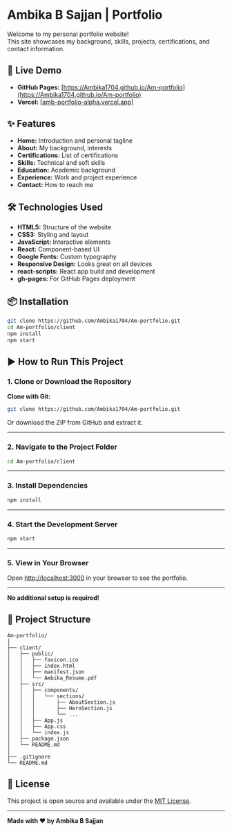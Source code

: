 # Ambika B Sajjan | Portfolio

Welcome to my personal portfolio website!  
This site showcases my background, skills, projects, certifications, and contact information.

## 🚀 Live Demo

- **GitHub Pages:** [https://Ambika1704.github.io/Am-portfolio](https://Ambika1704.github.io/Am-portfolio)
- **Vercel:** [[amb-portfolio-alpha.vercel.app](https://amb-portfolio-pahviinsx-ambikabsajjan-6657s-projects.vercel.app)]

## ✨ Features

- **Home:** Introduction and personal tagline
- **About:** My background, interests
- **Certifications:** List of certifications
- **Skills:** Technical and soft skills
- **Education:** Academic background
- **Experience:** Work and project experience
- **Contact:** How to reach me

## 🛠️ Technologies Used

- **HTML5:** Structure of the website
- **CSS3:** Styling and layout
- **JavaScript:** Interactive elements
- **React:** Component-based UI
- **Google Fonts:** Custom typography
- **Responsive Design:** Looks great on all devices
- **react-scripts:** React app build and development
- **gh-pages:** For GitHub Pages deployment

## 📦 Installation

```sh
git clone https://github.com/Ambika1704/Am-portfolio.git
cd Am-portfolio/client
npm install
npm start
```

## ▶️ How to Run This Project

### 1. Clone or Download the Repository

**Clone with Git:**
```sh
git clone https://github.com/Ambika1704/Am-portfolio.git
```
Or download the ZIP from GitHub and extract it.

---

### 2. Navigate to the Project Folder

```sh
cd Am-portfolio/client
```

---

### 3. Install Dependencies

```sh
npm install
```

---

### 4. Start the Development Server

```sh
npm start
```

---

### 5. View in Your Browser

Open [http://localhost:3000](http://localhost:3000) in your browser to see the portfolio.

---

**No additional setup is required!**

## 📁 Project Structure

```
Am-portfolio/
│
├── client/
│   ├── public/
│   │   ├── favicon.ico
│   │   ├── index.html
│   │   ├── manifest.json
│   │   └── Ambika_Resume.pdf
│   ├── src/
│   │   ├── components/
│   │   │   └── sections/
│   │   │       ├── AboutSection.js
│   │   │       ├── HeroSection.js
│   │   │       └── ...
│   │   ├── App.js
│   │   ├── App.css
│   │   └── index.js
│   ├── package.json
│   └── README.md
│
├── .gitignore
└── README.md
```

## 📄 License

This project is open source and available under the [MIT License](LICENSE).

---

**Made with ❤️ by Ambika B Sajjan**
